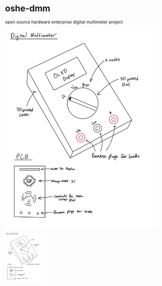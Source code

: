 # oshe-dmm
open source hardware enterprise digital multimeter project

![screenshot](photos_and_screenshots/Project_Update_1_DMM_Sketch-1.jpg)

<img src="photos_and_screenshots/Project_Update_1_DMM_Sketch-1.jpg" width="128" alt="A rough sketch of our proposed design"/>
